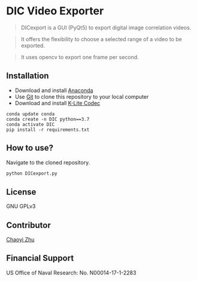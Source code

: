 # DIC Video Exporter

> DICexport is a GUI (PyQt5) to export digital image correlation videos.

> It offers the flexibility to choose a selected range of a video to be exported. 

> It uses opencv to export one frame per second.


## Installation

- Download and install [Anaconda](https://docs.conda.io/en/latest/miniconda.html#) 
- Use [Git](https://git-scm.com/downloads) to clone this repository to your local computer
- Download and install [K-Lite Codec](https://codecguide.com/download_k-lite_codec_pack_basic.htm) 

```
conda update conda
conda create -n DIC python==3.7
conda activate DIC
pip install -r requirements.txt
```

## How to use?

Navigate to the cloned repository.

```python
python DICexport.py
```

## License

GNU GPLv3

## Contributor

[Chaoyi Zhu](https://github.com/ChaoyiZhu93)

## Financial Support

US Office of Naval Research: No. N00014-17-1-2283